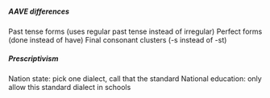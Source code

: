 ##### AAVE differences
Past tense forms (uses regular past tense instead of irregular)
Perfect forms (done instead of have)
Final consonant clusters (-s instead of -st)

##### Prescriptivism
Nation state:
	pick one dialect, call that the standard
National education:
	only allow this standard dialect in schools
